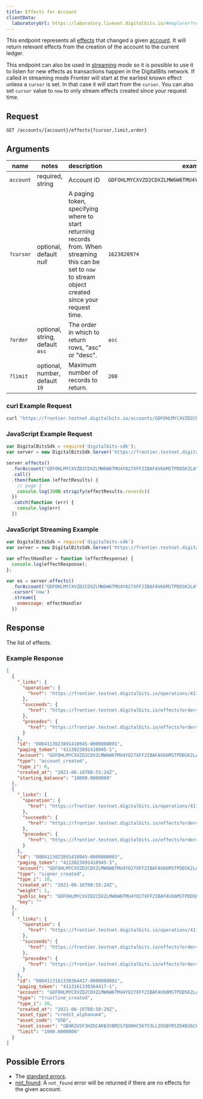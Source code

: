 ```yaml
---
title: Effects for Account
clientData:
  laboratoryUrl: https://laboratory.livenet.digitalbits.io/#explorer?resource=effects&endpoint=for_account
---
```

This endpoint represents all [effects](https://github.com/xdbfoundation/go/tree/master/services/frontier/internal/docs/reference/resources/effect.md) that changed a given
[account](https://github.com/xdbfoundation/go/tree/master/services/frontier/internal/docs/reference/resources/account.md). It will return relevant effects from the creation of the
account to the current ledger.

This endpoint can also be used in [streaming](https://github.com/xdbfoundation/go/blob/master/services/frontier/internal/docs/reference/streaming.md) mode so it is possible to use it to
listen for new effects as transactions happen in the DigitalBits network.
If called in streaming mode Frontier will start at the earliest known effect unless a `cursor` is
set. In that case it will start from the `cursor`. You can also set `cursor` value to `now` to only
stream effects created since your request time.

## Request

```
GET /accounts/{account}/effects{?cursor,limit,order}
```

## Arguments

| name | notes | description | example |
| ---- | ----- | ----------- | ------- |
| `account` | required, string | Account ID | `GDFOHLMYCXVZD2CDXZLMW6W6TMU4YO27XFF2IBAFAV66MSTPDDSK2LAY` |
| `?cursor` | optional, default _null_ | A paging token, specifying where to start returning records from. When streaming this can be set to `now` to stream object created since your request time. | `1623820974` |
| `?order`  | optional, string, default `asc` | The order in which to return rows, "asc" or "desc". | `asc` |
| `?limit`  | optional, number, default `10` | Maximum number of records to return. | `200` |

### curl Example Request

```sh
curl "https://frontier.testnet.digitalbits.io/accounts/GDFOHLMYCXVZD2CDXZLMW6W6TMU4YO27XFF2IBAFAV66MSTPDDSK2LAY/effects?limit=1"
```

### JavaScript Example Request

```javascript
var DigitalBitsSdk = require('digitalbits-sdk');
var server = new DigitalBitsSdk.Server('https://frontier.testnet.digitalbits.io');

server.effects()
  .forAccount("GDFOHLMYCXVZD2CDXZLMW6W6TMU4YO27XFF2IBAFAV66MSTPDDSK2LAY")
  .call()
  .then(function (effectResults) {
    // page 1
    console.log(JSON.strigify(effectResults.records))
  })
  .catch(function (err) {
    console.log(err)
  })
```

### JavaScript Streaming Example

```javascript
var DigitalBitsSdk = require('digitalbits-sdk')
var server = new DigitalBitsSdk.Server('https://frontier.testnet.digitalbits.io');

var effectHandler = function (effectResponse) {
  console.log(effectResponse);
};

var es = server.effects()
  .forAccount("GDFOHLMYCXVZD2CDXZLMW6W6TMU4YO27XFF2IBAFAV66MSTPDDSK2LAY")
  .cursor('now')
  .stream({
    onmessage: effectHandler
  })
```

## Response

The list of effects.

### Example Response

```json
[
  {
    "_links": {
      "operation": {
        "href": "https://frontier.testnet.digitalbits.io/operations/4113023891410945"
      },
      "succeeds": {
        "href": "https://frontier.testnet.digitalbits.io/effects?order=desc&cursor=4113023891410945-1"
      },
      "precedes": {
        "href": "https://frontier.testnet.digitalbits.io/effects?order=asc&cursor=4113023891410945-1"
      }
    },
    "id": "0004113023891410945-0000000001",
    "paging_token": "4113023891410945-1",
    "account": "GDFOHLMYCXVZD2CDXZLMW6W6TMU4YO27XFF2IBAFAV66MSTPDDSK2LAY",
    "type": "account_created",
    "type_i": 0,
    "created_at": "2021-06-16T08:55:24Z",
    "starting_balance": "10000.0000000"
  },
  {
    "_links": {
      "operation": {
        "href": "https://frontier.testnet.digitalbits.io/operations/4113023891410945"
      },
      "succeeds": {
        "href": "https://frontier.testnet.digitalbits.io/effects?order=desc&cursor=4113023891410945-3"
      },
      "precedes": {
        "href": "https://frontier.testnet.digitalbits.io/effects?order=asc&cursor=4113023891410945-3"
      }
    },
    "id": "0004113023891410945-0000000003",
    "paging_token": "4113023891410945-3",
    "account": "GDFOHLMYCXVZD2CDXZLMW6W6TMU4YO27XFF2IBAFAV66MSTPDDSK2LAY",
    "type": "signer_created",
    "type_i": 10,
    "created_at": "2021-06-16T08:55:24Z",
    "weight": 1,
    "public_key": "GDFOHLMYCXVZD2CDXZLMW6W6TMU4YO27XFF2IBAFAV66MSTPDDSK2LAY",
    "key": ""
  },
  {
    "_links": {
      "operation": {
        "href": "https://frontier.testnet.digitalbits.io/operations/4113161330364417"
      },
      "succeeds": {
        "href": "https://frontier.testnet.digitalbits.io/effects?order=desc&cursor=4113161330364417-1"
      },
      "precedes": {
        "href": "https://frontier.testnet.digitalbits.io/effects?order=asc&cursor=4113161330364417-1"
      }
    },
    "id": "0004113161330364417-0000000001",
    "paging_token": "4113161330364417-1",
    "account": "GDFOHLMYCXVZD2CDXZLMW6W6TMU4YO27XFF2IBAFAV66MSTPDDSK2LAY",
    "type": "trustline_created",
    "type_i": 20,
    "created_at": "2021-06-16T08:58:29Z",
    "asset_type": "credit_alphanum4",
    "asset_code": "USD",
    "asset_issuer": "GB4RZUSF3HZGCAKB3VBM2S7QOHHC5KTV3LLZXGBYR5ZO4B26CKHFZTSZ",
    "limit": "1000.0000000"
  }
]

```

## Possible Errors

- The [standard errors](https://github.com/xdbfoundation/go/blob/master/services/frontier/internal/docs/reference/errors.md#standard-errors).
- [not_found](https://github.com/xdbfoundation/go/blob/master/services/frontier/internal/docs/reference/errors/not-found.md): A `not_found` error will be returned if there are no effects for the given account.
